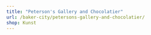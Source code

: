 ```yaml
---
title: "Peterson's Gallery and Chocolatier"
url: /baker-city/petersons-gallery-and-chocolatier/
shop: Kunst
---
```

